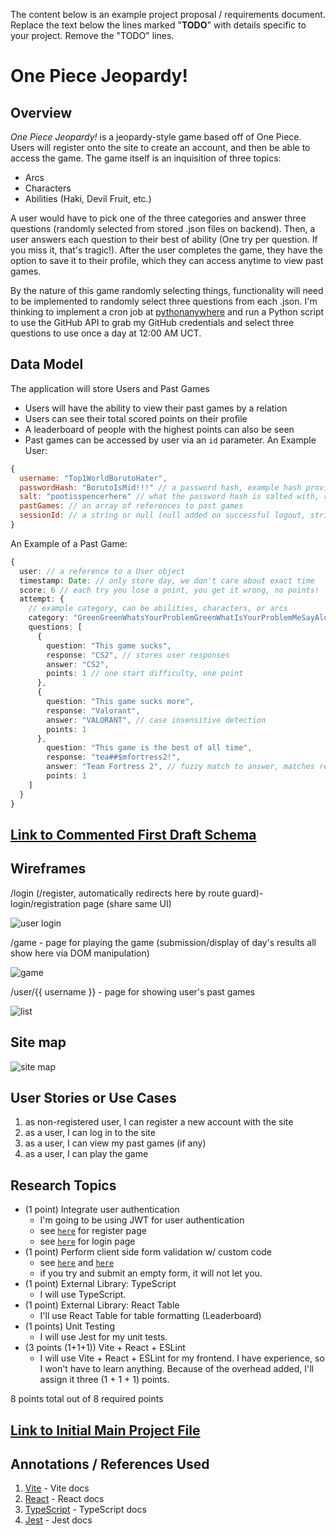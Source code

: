 The content below is an example project proposal / requirements document. Replace the text below the lines marked "__TODO__" with details specific to your project. Remove the "TODO" lines.

# One Piece Jeopardy! 

## Overview

*One Piece Jeopardy!* is a jeopardy-style game based off of One Piece. Users will register onto the site to create an account, and then be able to access the game. The game itself is an inquisition of three topics:
* Arcs
* Characters
* Abilities (Haki, Devil Fruit, etc.)

A user would have to pick one of the three categories and answer three questions (randomly selected from stored .json files on backend). Then, a user answers each question to their best of ability (One try per question. If you miss it, that's tragic!). After the user completes the game, they have the option to save it to their profile, which they can access anytime to view past games.

By the nature of this game randomly selecting things, functionality will need to be implemented to randomly select three questions from each .json. I'm thinking to implement a cron job at [pythonanywhere](https://www.pythonanywhere.com) and run a Python script to use the GitHub API to grab my GitHub credentials and select three questions to use once a day at 12:00 AM UCT. 

## Data Model

The application will store Users and Past Games 

* Users will have the ability to view their past games by a relation
* Users can see their total scored points on their profile
* A leaderboard of people with the highest points can also be seen
* Past games can be accessed by user via an `id` parameter.
An Example User:

```javascript
{
  username: "Top1WorldBorutoHater",
  passwordHash: "BorutoIsMid!!!" // a password hash, example hash provided
  salt: "pootisspencerhere" // what the password hash is salted with, randomly generated per user
  pastGames: // an array of references to past games
  sessionId: // a string or null (null added on successful logout, string added as a randomly generated string on successful login)
}
```

An Example of a Past Game:

```typescript
{
  user: // a reference to a User object
  timestamp: Date: // only store day, we don't care about exact time
  score: 6 // each try you lose a point, you get it wrong, no points!
  attempt: {
    // example category, can be abilities, characters, or arcs
    category: "GreenGreenWhatsYourProblemGreenWhatIsYourProblemMeSayAloneRampMeSayAloneRamp"
    questions: [
      {
        question: "This game sucks",
        response: "CS2", // stores user responses
        answer: "CS2",
        points: 1 // one start difficulty, one point
      },
      {
        question: "This game sucks more",
        response: "Valorant",
        answer: "VALORANT", // case insensitive detection
        points: 1
      },
        question: "This game is the best of all time",
        response: "tea##$mfortress2!",
        answer: "Team Fortress 2", // fuzzy match to answer, matches result
        points: 1
    ]
  }
}
```


## [Link to Commented First Draft Schema](backend/db.ts) 

## Wireframes

/login (/register, automatically redirects here by route guard)- login/registration page (share same UI)

![user login](documentation/login.jpg)

/game - page for playing the game (submission/display of day's results all show here via DOM manipulation)

![game](documentation/game.jpg)

/user/{{ username }} - page for showing user's past games

![list](documentation/profile.jpg)

## Site map

![site map](documentation/site-map.jpg)

## User Stories or Use Cases

1. as non-registered user, I can register a new account with the site
2. as a user, I can log in to the site
3. as a user, I can view my past games (if any)
4. as a user, I can play the game

## Research Topics

* (1 point) Integrate user authentication
    * I'm going to be using JWT for user authentication
    * see <code>[here](frontend/src/views/Register/Register.tsx)</code> for register page
    * see <code>[here](frontend/src/views/Login/Login.tsx)</code> for login page
* (1 point) Perform client side form validation w/ custom code
    * see <code>[here](frontend/src/views/Register/Register.tsx)</code> and <code>[here](frontend/src/views/Login/Login.tsx)</code>
    * if you try and submit an empty form, it will not let you.
* (1 point) External Library: TypeScript
    * I will use TypeScript.
* (1 point) External Library: React Table
    * I'll use React Table for table formatting (Leaderboard)
* (1 points) Unit Testing
    * I will use Jest for my unit tests.
* (3 points (1+1+1)) Vite + React + ESLint
    * I will use Vite + React + ESLint for my frontend. I have experience, so I won't have to learn anything. Because of the overhead added, I'll assign it three (1 + 1 + 1) points.

8 points total out of 8 required points


## [Link to Initial Main Project File](backend/app.ts)

## Annotations / References Used

1. [Vite](https://vitejs.dev/guide/)  -    Vite docs
2. [React](https://react.dev/reference/react) - React docs
3. [TypeScript](https://www.typescriptlang.org/docs/handbook/intro.html)  -  TypeScript docs
4. [Jest](https://jestjs.io/docs/getting-started)  -  Jest docs

